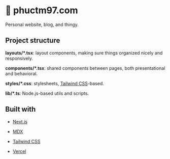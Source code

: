 # 👔 phuctm97.com

Personal website, blog, and thingy.

## Project structure

**layouts/\*.tsx**: layout components, making sure things organized nicely and
responsively.

**components/\*.tsx**: shared components between pages, both presentational and
behavioral.

**styles/\*.css**: stylesheets, [Tailwind CSS]-based.

**lib/\*.ts**: Node.js-based utils and scripts.

## Built with

- [Next.js]

- [MDX]

- [Tailwind CSS]

- [Vercel]

<!-- Links -->

[next.js]: https://nextjs.org
[mdx]: https://mdxjs.com
[tailwind css]: https://tailwindcss.com
[vercel]: https://vercel.com
